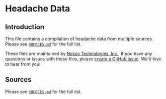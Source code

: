 # Headache Data

## Introduction

This file contains a compilation of headache data from multiple sources.  Please see [`SOURCES.md`](SOURCES.md) for the full list.

These files are maintained by [Nesso Technologies, Inc.](https://nesso.io).  If you have any questions or issues with these files, please [create a GitHub issue](https://github.com/NessoTechnologies/headache/issues).  We'd love to hear from you!


## Sources

Please see [`SOURCES.md`](SOURCES.md) for the full list.

